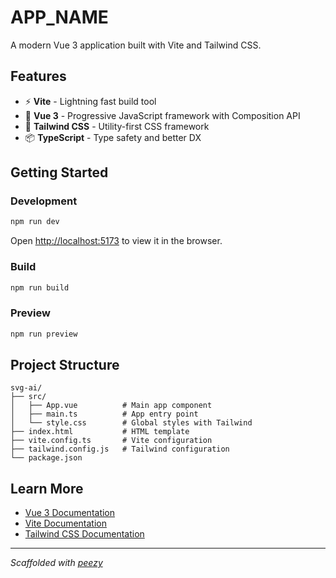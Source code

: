 # **APP_NAME**

A modern Vue 3 application built with Vite and Tailwind CSS.

## Features

- ⚡ **Vite** - Lightning fast build tool
- 🖖 **Vue 3** - Progressive JavaScript framework with Composition API
- 🎨 **Tailwind CSS** - Utility-first CSS framework
- 📦 **TypeScript** - Type safety and better DX

## Getting Started

### Development

```bash
npm run dev
```

Open [http://localhost:5173](http://localhost:5173) to view it in the browser.

### Build

```bash
npm run build
```

### Preview

```bash
npm run preview
```

## Project Structure

```
svg-ai/
├── src/
│   ├── App.vue          # Main app component
│   ├── main.ts          # App entry point
│   └── style.css        # Global styles with Tailwind
├── index.html           # HTML template
├── vite.config.ts       # Vite configuration
├── tailwind.config.js   # Tailwind configuration
└── package.json
```

## Learn More

- [Vue 3 Documentation](https://vuejs.org)
- [Vite Documentation](https://vitejs.dev)
- [Tailwind CSS Documentation](https://tailwindcss.com)

---

_Scaffolded with [peezy](https://github.com/Sehnya/peezy-cli)_
